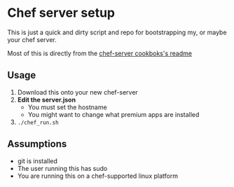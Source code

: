 # Chef server setup

This is just a quick and dirty script and repo for bootstrapping my, or maybe your chef server.

Most of this is directly from the [chef-server cookboks's readme](https://github.com/chef-cookbooks/chef-server)

## Usage
1. Download this onto your new chef-server
2. **Edit the server.json**
    - You must set the hostname
    - You might want to change what premium apps are installed
3. `./chef_run.sh`

## Assumptions
* git is installed
* The user running this has sudo
* You are running this on a chef-supported linux platform
